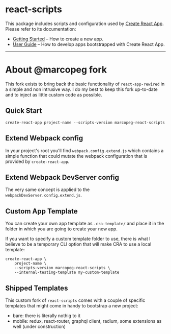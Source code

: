 # react-scripts

This package includes scripts and configuration used by [Create React App](https://github.com/facebook/create-react-app).<br>
Please refer to its documentation:

- [Getting Started](https://github.com/facebook/create-react-app/blob/master/README.md#getting-started) – How to create a new app.
- [User Guide](https://github.com/facebook/create-react-app/blob/master/packages/react-scripts/template/README.md) – How to develop apps bootstrapped with Create React App.

---

# About @marcopeg fork

This fork exists to bring back the basic functionality of `react-app-rewired` in a simple
and non intrusive way. I do my best to keep this fork up-to-date and to inject as little
custom code as possible.

## Quick Start

    create-react-app project-name --scripts-version marcopeg-react-scripts

## Extend Webpack config

In your project's root you'll find `webpack.config.extend.js` which contains a simple
function that could mutate the webpack configuration that is provided by `create-react-app`.

## Extend Webpack DevServer config

The very same concept is applied to the `webpackDevServer.config.extend.js`.

## Custom App Template

You can create your own app template as `.cra-template/` and place it in the
folder in which you are going to create your new app.

If you want to specify a custom template folder to use, there is what I believe
to be a temporary CLI option that will make CRA to use a local template:

    create-react-app \
        project-name \
        --scripts-version marcopeg-react-scripts \
        --internal-testing-template my-custom-template

## Shipped Templates

This custom fork of `react-scripts` comes with a couple of specific templates
that might come in handy to bootstrap a new project:

- bare: there is literally nothig to it
- mobile: redux, react-router, graphql client, radium, some extensions as well (under construction)


